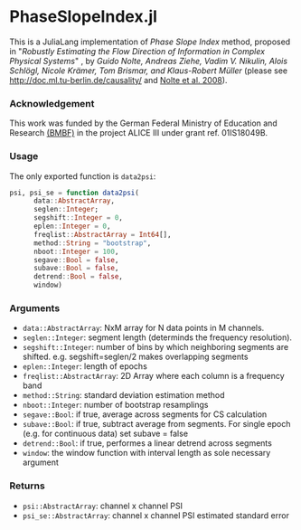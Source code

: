# PhaseSlopeIndex.jl

This is a JuliaLang implementation of *Phase Slope Index* method, proposed in "*Robustly Estimating the Flow Direction of Information in Complex Physical Systems*" , by *Guido Nolte, Andreas Ziehe, Vadim V. Nikulin, Alois Schlögl, Nicole Krämer, Tom Brismar, and Klaus-Robert Müller* (please see http://doc.ml.tu-berlin.de/causality/ and [Nolte et al. 2008](http://link.aps.org/abstract/PRL/v100/e234101)).

### Acknowledgement
This work was funded by the German Federal Ministry of Education and Research [(BMBF)](https://www.bmbf.de/) in the project ALICE III under grant ref. 01IS18049B.

### Usage

The only exported function is `data2psi`:

```julia
psi, psi_se = function data2psi(
      data::AbstractArray,
      seglen::Integer;
      segshift::Integer = 0,
      eplen::Integer = 0,
      freqlist::AbstractArray = Int64[],
      method::String = "bootstrap",
      nboot::Integer = 100,
      segave::Bool = false,
      subave::Bool = false,
      detrend::Bool = false,
      window)
```

### Arguments
- `data::AbstractArray`: NxM array for N data points in M channels.
- `seglen::Integer`: segment length (determinds the frequency resolution).
- `segshift::Integer`: number of bins by which neighboring segments are shifted.
 e.g. segshift=seglen/2 makes overlapping segments
- `eplen::Integer`: length of epochs
- `freqlist::AbstractArray`: 2D Array where each column is a frequency band
- `method::String`: standard deviation estimation method
- `nboot::Integer`: number of bootstrap resamplings
- `segave::Bool`: if true, average across segments for CS calculation
- `subave::Bool`: if true, subtract average from segments.
 For single epoch (e.g. for continuous data) set subave = false
- `detrend::Bool`: if true, performes a linear detrend across segments
- `window`: the window function with interval length as sole necessary argument

### Returns
- `psi::AbstractArray`: channel x channel PSI
- `psi_se::AbstractArray`: channel x channel PSI estimated standard error
